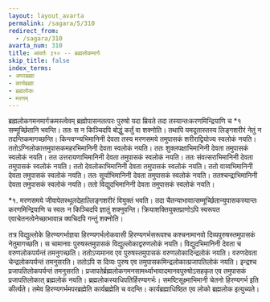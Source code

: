 ```yaml
---
layout: layout_avarta
permalink: /sagara/5/310
redirect_from:
  - /sagara/310
avarta_num: 310
title: आवर्तः ३१० -- ब्रह्मलोकमार्गः
skip_title: false
index_terms:
- अपरब्रह्मा
- कार्यब्रह्मा
- ब्रह्मलोकः
- मरणम्
---
```


ब्रह्मलोकगमनमार्गक्रमस्त्वेवम्
ब्रह्मोपासनतत्परः पुरुषो यदा म्रियते
तदा तस्यान्तःकरणमिन्द्रियाणि च *१ सम्मूर्च्छितानि भवन्ति। ततः स न
किञ्चिदपि बोद्धुं कर्तुं वा शक्नोति। तथापि यमदूतास्तस्य लिङ्गशरीरं नेतुं न
तदन्तिकमागच्छन्ति। किन्त्वग्न्यभिमानिनी देवता तस्य मरणसमये
तमुपासकं शरीराद्वियोज्य स्वलोकं नयति। ततोऽग्निलोकात्तमुपासकमहरभिमानिनी देवता स्वलोकं नयति। ततः शुक्लपक्षाभिमानिनी देवता
तमुपासकं स्वलोकं नयति। तत उत्तरायणाभिमानिनी देवता तमुपासकं
स्वलोकं नयति। ततः संवत्सराभिमानिनी देवता तमुपासकं स्वलोकं
नयति। ततो देवलोकाभिमानिनी देवता तमुपासकं स्वलोकं नयति।
ततो वाय्वभिमानिनी देवता तमुपासकं स्वलोकं नयति। ततः सूर्याभिमानिनी देवता तमुपासकं स्वलोकं नयति। ततश्चन्द्राभिमानिनी देवता
तमुपासकं स्वलोकं नयति। ततो विद्युदभिमानिनी देवता तमुपासकं
स्वलोकं नयति।

<div class="footnote" markdown="1">
*१. मरणसमये जीवापेतस्थूलदेहाल्लिङ्गशरीरं वियुक्तं भवति। तदा चैतन्याभावात्सम्मूर्च्छितान्युपासकस्यान्तः करणमिन्द्रियाणि च स्वतः न किञ्चिदपि ज्ञातुं शक्नुवन्ति।
क्रियाशक्तियुक्तप्राणोऽपि स्वरूपत एवाचेतनत्वेनेच्छाभावान्न क्वचिदपि गन्तुं शक्नोति।
</div>

तत्र विद्युल्लोके हिरण्यगर्भाज्ञया हिरण्यगर्भलोकवासी हिरण्यगर्भसरूपश्च कश्चनामानवो दिव्यपुरुषस्तमुपासकं नेतुमागच्छति। स चामानवः
पुरुषस्तमुपासकं विद्युल्लोकाद्वरुणलोकं नयति। विद्युदभिमानिनी देवता च
वरुणलोकपर्यन्तं तमनुगच्छति। ततोऽप्यमानव एव पुरुषस्तमुपासकं वरुणलोकादिन्द्रलोकं नयति। वरुणदेवता चेन्द्रलोकपर्यन्तं तमनुसरति। ततोऽपि
स दिव्यः पुरुष एव तमुपासकमिन्द्रलोकात्प्रजापतिलोकं नयति। इन्द्रश्च
प्रजापतिलोकपर्यन्तं तमनुसरति। प्रजापतेर्ब्रह्मलोकगमनसामर्थ्याभावादमानवपुरुषोऽसहकृत एव तमुपासकं प्रजापतिलोकात् ब्रह्मलोकं नयति। ब्रह्मलोकस्याधिपतिर्हिरण्यगर्भः। समष्टिसूक्ष्माभिमानी चेतनो हिरण्यगर्भ इति
कीर्त्यते। तमेव हिरण्यगर्भमपरब्रह्मेति कार्यब्रह्मेति च वदन्ति। कार्यब्रह्माधिष्ठित एव लोको ब्रह्मलोक इत्युच्यते।
